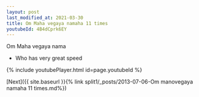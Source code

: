 ```yaml
---
layout: post
last_modified_at: 2021-03-30
title: Om Maha vegaya namaha 11 times
youtubeId: 4B4dCprk6EY
---
```

 
 
Om Maha vegaya nama 
 
 -  Who has very great speed 
 
  
 
  
 
 
 
 
 
 


{% include youtubePlayer.html id=page.youtubeId %}
 
[Next]({{ site.baseurl }}{% link  split1/_posts/2013-07-06-Om manovegaya namaha 11 times.md%})
 
